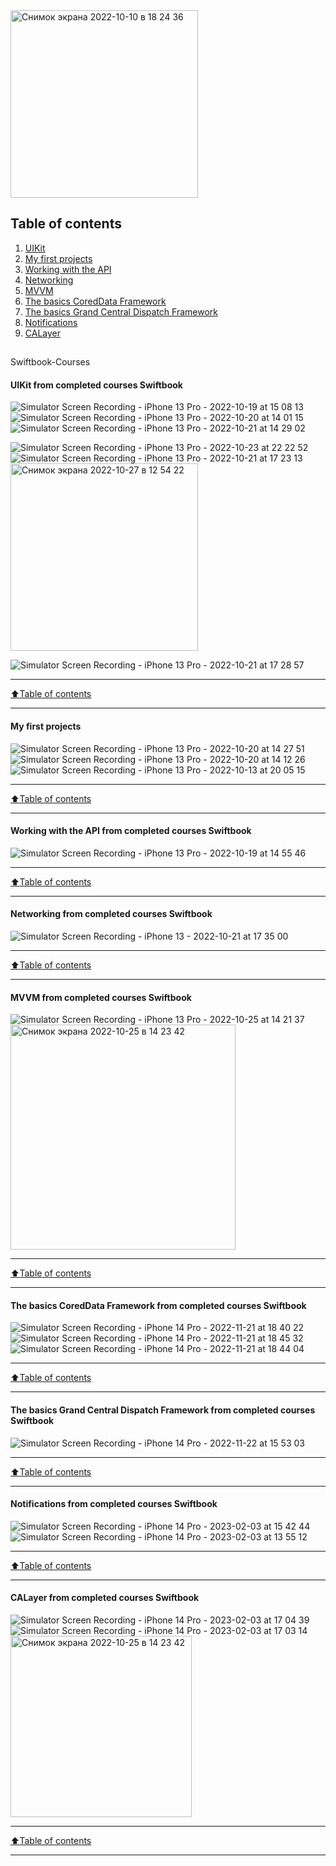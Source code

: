 <img width="300" alt="Снимок экрана 2022-10-10 в 18 24 36" src="https://user-images.githubusercontent.com/110721351/194865761-429f7b86-4518-4518-8685-7dab964d5873.png">

## Table of contents

1. [UIKit](#UIKit-from-completed-courses-Swiftbook)
2. [My first projects](#My-first-projects)
3. [Working with the API](#Working-with-the-API-from-completed-courses-Swiftbook)
4. [Networking](#Networking-from-completed-courses-Swiftbook )
5. [MVVM](#MVVM-from-completed-courses-Swiftbook)
6. [The basics CoredData Framework](#The-basics-CoredData-Framework-from-completed-courses-Swiftbook )
7. [The basics Grand Central Dispatch Framework](#The-basics-Grand-Central-Dispatch-Framework-from-completed-courses-Swiftbook  )
8. [Notifications](#Notifications-from-completed-courses-Swiftbook)
9. [CALayer](#CALayer-from-completed-courses-Swiftbook)
## 

Swiftbook-Courses

#### UIKit from completed courses Swiftbook

![Simulator Screen Recording - iPhone 13 Pro - 2022-10-19 at 15 08 13](https://user-images.githubusercontent.com/110721351/196648178-b5e4d972-8728-469e-acea-0b29ae4a408b.gif)
![Simulator Screen Recording - iPhone 13 Pro - 2022-10-20 at 14 01 15](https://user-images.githubusercontent.com/110721351/196891336-64ce2fb0-26ed-44f1-8612-2829aad7b40b.gif)
![Simulator Screen Recording - iPhone 13 Pro - 2022-10-21 at 14 29 02](https://user-images.githubusercontent.com/110721351/197150625-31004190-c69b-44db-bf03-a6ea2e5fa957.gif)

![Simulator Screen Recording - iPhone 13 Pro - 2022-10-23 at 22 22 52](https://user-images.githubusercontent.com/110721351/197409187-452bcacd-1258-420c-aaed-69da1623a684.gif)
![Simulator Screen Recording - iPhone 13 Pro - 2022-10-21 at 17 23 13](https://user-images.githubusercontent.com/110721351/197696824-103a9133-5437-4f75-b6f5-860b34b4c9c3.gif)
<img width="300" alt="Снимок экрана 2022-10-27 в 12 54 22" src="https://user-images.githubusercontent.com/110721351/198239918-89fe6fe7-a804-4042-8c03-295c412deca7.png">

![Simulator Screen Recording - iPhone 13 Pro - 2022-10-21 at 17 28 57](https://user-images.githubusercontent.com/110721351/198630853-1cfa8a50-289e-461e-8bfe-dbbd38592c43.gif)
____
[:arrow_up:Table of contents](#Table-of-contents)
___

#### My first projects

![Simulator Screen Recording - iPhone 13 Pro - 2022-10-20 at 14 27 51](https://user-images.githubusercontent.com/110721351/196897340-fbb236e3-0e54-4888-a34a-30395dd7de66.gif)
![Simulator Screen Recording - iPhone 13 Pro - 2022-10-20 at 14 12 26](https://user-images.githubusercontent.com/110721351/196897372-563c6db7-d63e-4a2a-b68f-4318b379b962.gif)
![Simulator Screen Recording - iPhone 13 Pro - 2022-10-13 at 20 05 15](https://user-images.githubusercontent.com/110721351/195848710-8ff55b0b-a228-4a26-8386-8668bfa9c878.gif)
____
[:arrow_up:Table of contents](#Table-of-contents)
___


#### Working with the API from completed courses Swiftbook

![Simulator Screen Recording - iPhone 13 Pro - 2022-10-19 at 14 55 46](https://user-images.githubusercontent.com/110721351/196645134-8f1dab55-9c95-4e1b-ae33-38cff767a3bf.gif)
____
[:arrow_up:Table of contents](#Table-of-contents)
___


#### Networking from completed courses Swiftbook 

![Simulator Screen Recording - iPhone 13 - 2022-10-21 at 17 35 00](https://user-images.githubusercontent.com/110721351/197747339-3451bd77-61a9-4766-98cc-eab529338155.gif)
____
[:arrow_up:Table of contents](#Table-of-contents)
___


#### MVVM from completed courses Swiftbook

![Simulator Screen Recording - iPhone 13 Pro - 2022-10-25 at 14 21 37](https://user-images.githubusercontent.com/110721351/197749143-567dcc97-8a06-4d7c-800d-d4460067ca92.gif)
<img width="360" alt="Снимок экрана 2022-10-25 в 14 23 42" src="https://user-images.githubusercontent.com/110721351/197749256-0fed1368-1e53-4210-a9bd-6b29549f290c.png">
____
[:arrow_up:Table of contents](#Table-of-contents)
___



#### The basics CoredData Framework from completed courses Swiftbook 

![Simulator Screen Recording - iPhone 14 Pro - 2022-11-21 at 18 40 22](https://user-images.githubusercontent.com/110721351/203082878-901c5d18-da91-497e-9089-f086715d4687.gif)
![Simulator Screen Recording - iPhone 14 Pro - 2022-11-21 at 18 45 32](https://user-images.githubusercontent.com/110721351/203083939-9cbdb098-bfe7-49b6-9bf4-fc25efbd6850.gif)
![Simulator Screen Recording - iPhone 14 Pro - 2022-11-21 at 18 44 04](https://user-images.githubusercontent.com/110721351/203083964-a2ac3699-f434-40e7-b3e3-017728222b28.gif)
____
[:arrow_up:Table of contents](#Table-of-contents)
___


#### The basics Grand Central Dispatch Framework from completed courses Swiftbook 

![Simulator Screen Recording - iPhone 14 Pro - 2022-11-22 at 15 53 03](https://user-images.githubusercontent.com/110721351/203307944-cda31548-6917-4a6a-bd09-5ef60d96d3d2.gif)
____
[:arrow_up:Table of contents](#Table-of-contents)
___

#### Notifications from completed courses Swiftbook

![Simulator Screen Recording - iPhone 14 Pro - 2023-02-03 at 15 42 44](https://user-images.githubusercontent.com/110721351/216554217-d9e77c98-716c-46a4-bb80-e6e232792f8c.gif)
![Simulator Screen Recording - iPhone 14 Pro - 2023-02-03 at 13 55 12](https://user-images.githubusercontent.com/110721351/216554278-4148ee72-15e3-4e6a-a573-cc7b30082b92.gif)

____
[:arrow_up:Table of contents](#Table-of-contents)
___


#### CALayer from completed courses Swiftbook

![Simulator Screen Recording - iPhone 14 Pro - 2023-02-03 at 17 04 39](https://user-images.githubusercontent.com/110721351/216573339-447568a7-826f-42c1-848f-3291e2aa1457.gif)
![Simulator Screen Recording - iPhone 14 Pro - 2023-02-03 at 17 03 14](https://user-images.githubusercontent.com/110721351/216573406-0a9db487-9fe9-4f88-95f1-73d038a4f6bc.gif)
<img width="290" alt="Снимок экрана 2022-10-25 в 14 23 42" src="https://user-images.githubusercontent.com/110721351/216573441-3906ccaf-1939-425b-877f-3ca5e9776999.png">

____
[:arrow_up:Table of contents](#Table-of-contents)
___









